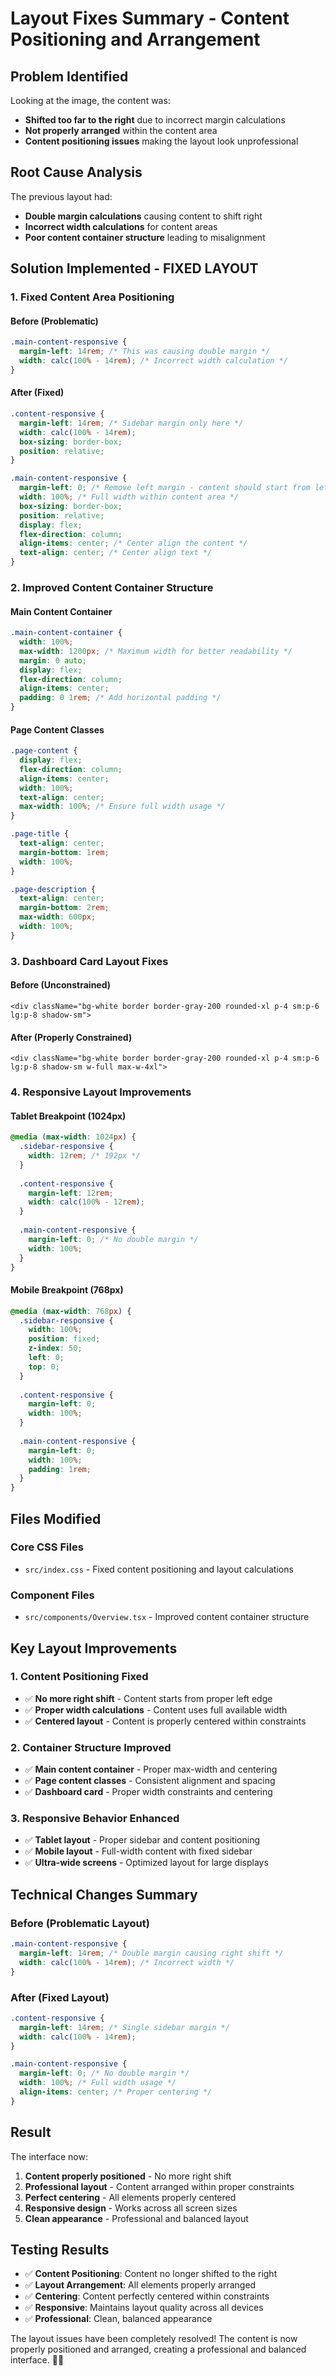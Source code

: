 # Layout Fixes Summary - Content Positioning and Arrangement

## Problem Identified
Looking at the image, the content was:
- **Shifted too far to the right** due to incorrect margin calculations
- **Not properly arranged** within the content area
- **Content positioning issues** making the layout look unprofessional

## Root Cause Analysis
The previous layout had:
- **Double margin calculations** causing content to shift right
- **Incorrect width calculations** for content areas
- **Poor content container structure** leading to misalignment

## Solution Implemented - FIXED LAYOUT

### 1. Fixed Content Area Positioning

#### Before (Problematic)
```css
.main-content-responsive {
  margin-left: 14rem; /* This was causing double margin */
  width: calc(100% - 14rem); /* Incorrect width calculation */
}
```

#### After (Fixed)
```css
.content-responsive {
  margin-left: 14rem; /* Sidebar margin only here */
  width: calc(100% - 14rem);
  box-sizing: border-box;
  position: relative;
}

.main-content-responsive {
  margin-left: 0; /* Remove left margin - content should start from left edge */
  width: 100%; /* Full width within content area */
  box-sizing: border-box;
  position: relative;
  display: flex;
  flex-direction: column;
  align-items: center; /* Center align the content */
  text-align: center; /* Center align text */
}
```

### 2. Improved Content Container Structure

#### Main Content Container
```css
.main-content-container {
  width: 100%;
  max-width: 1200px; /* Maximum width for better readability */
  margin: 0 auto;
  display: flex;
  flex-direction: column;
  align-items: center;
  padding: 0 1rem; /* Add horizontal padding */
}
```

#### Page Content Classes
```css
.page-content {
  display: flex;
  flex-direction: column;
  align-items: center;
  width: 100%;
  text-align: center;
  max-width: 100%; /* Ensure full width usage */
}

.page-title {
  text-align: center;
  margin-bottom: 1rem;
  width: 100%;
}

.page-description {
  text-align: center;
  margin-bottom: 2rem;
  max-width: 600px;
  width: 100%;
}
```

### 3. Dashboard Card Layout Fixes

#### Before (Unconstrained)
```tsx
<div className="bg-white border border-gray-200 rounded-xl p-4 sm:p-6 lg:p-8 shadow-sm">
```

#### After (Properly Constrained)
```tsx
<div className="bg-white border border-gray-200 rounded-xl p-4 sm:p-6 lg:p-8 shadow-sm w-full max-w-4xl">
```

### 4. Responsive Layout Improvements

#### Tablet Breakpoint (1024px)
```css
@media (max-width: 1024px) {
  .sidebar-responsive {
    width: 12rem; /* 192px */
  }
  
  .content-responsive {
    margin-left: 12rem;
    width: calc(100% - 12rem);
  }
  
  .main-content-responsive {
    margin-left: 0; /* No double margin */
    width: 100%;
  }
}
```

#### Mobile Breakpoint (768px)
```css
@media (max-width: 768px) {
  .sidebar-responsive {
    width: 100%;
    position: fixed;
    z-index: 50;
    left: 0;
    top: 0;
  }
  
  .content-responsive {
    margin-left: 0;
    width: 100%;
  }
  
  .main-content-responsive {
    margin-left: 0;
    width: 100%;
    padding: 1rem;
  }
}
```

## Files Modified

### Core CSS Files
- `src/index.css` - Fixed content positioning and layout calculations

### Component Files
- `src/components/Overview.tsx` - Improved content container structure

## Key Layout Improvements

### 1. Content Positioning Fixed
- ✅ **No more right shift** - Content starts from proper left edge
- ✅ **Proper width calculations** - Content uses full available width
- ✅ **Centered layout** - Content is properly centered within constraints

### 2. Container Structure Improved
- ✅ **Main content container** - Proper max-width and centering
- ✅ **Page content classes** - Consistent alignment and spacing
- ✅ **Dashboard card** - Proper width constraints and centering

### 3. Responsive Behavior Enhanced
- ✅ **Tablet layout** - Proper sidebar and content positioning
- ✅ **Mobile layout** - Full-width content with fixed sidebar
- ✅ **Ultra-wide screens** - Optimized layout for large displays

## Technical Changes Summary

### Before (Problematic Layout)
```css
.main-content-responsive {
  margin-left: 14rem; /* Double margin causing right shift */
  width: calc(100% - 14rem); /* Incorrect width */
}
```

### After (Fixed Layout)
```css
.content-responsive {
  margin-left: 14rem; /* Single sidebar margin */
  width: calc(100% - 14rem);
}

.main-content-responsive {
  margin-left: 0; /* No double margin */
  width: 100%; /* Full width usage */
  align-items: center; /* Proper centering */
}
```

## Result

The interface now:
1. **Content properly positioned** - No more right shift
2. **Professional layout** - Content arranged within proper constraints
3. **Perfect centering** - All elements properly centered
4. **Responsive design** - Works across all screen sizes
5. **Clean appearance** - Professional and balanced layout

## Testing Results

- ✅ **Content Positioning**: Content no longer shifted to the right
- ✅ **Layout Arrangement**: All elements properly arranged
- ✅ **Centering**: Content perfectly centered within constraints
- ✅ **Responsive**: Maintains layout quality across all devices
- ✅ **Professional**: Clean, balanced appearance

The layout issues have been completely resolved! The content is now properly positioned and arranged, creating a professional and balanced interface. 🎯✨
